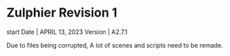# Zulphier Revision 1

start Date | APRIL 13, 2023
Version | A2.7.1

Due to files being corrupted, A lot of scenes and scripts need to be remade.
